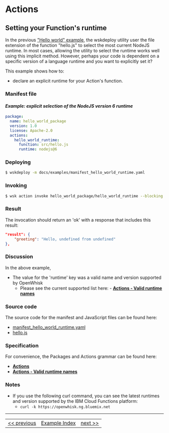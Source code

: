 # Actions

## Setting your Function's runtime

In the previous ["Hello world" example](), the wskdeploy utility user the file extension of the function "hello.js" to select the most current NodeJS runtime.  In most cases, allowing the utility to select the runtime works well using this implicit method. However, perhaps your code is dependent on a specific version of a language runtime and you want to explicitly set it?

This example shows how to:
- declare an explicit runtime for your Action's function.

### Manifest file
#### _Example: explicit selection of the NodeJS version 6 runtime_
```yaml
package:
  name: hello_world_package
  version: 1.0
  license: Apache-2.0
  actions:
    hello_world_runtime:
      function: src/hello.js
      runtime: nodejs@6
```

### Deploying

```sh
$ wskdeploy -m docs/examples/manifest_hello_world_runtime.yaml
```

### Invoking
```sh
$ wsk action invoke hello_world_package/hello_world_runtime --blocking
```

### Result
The invocation should return an 'ok' with a response that includes this result:

```json
"result": {
    "greeting": "Hello, undefined from undefined"
},
```

### Discussion

In the above example,
- The value for the 'runtime' key was a valid name and version supported by OpenWhisk
  - Please see the current supported list here: - **[Actions - Valid runtime names](../specification/html/spec_actions.md#valid-runtime-names)**


### Source code
The source code for the manifest and JavaScript files can be found here:
- [manifest_hello_world_runtime.yaml](examples/manifest_hello_world_runtime.yaml)
- [hello.js](examples/src/hello.js)

### Specification
For convenience, the Packages and Actions grammar can be found here:
- **[Actions](../specification/html/spec_actions.md#actions)**
- **[Actions - Valid runtime names](../specification/html/spec_actions.md#valid-runtime-names)**

### Notes

- If you use the following curl command, you can see the latest runtimes and version supported by the IBM Cloud Functions platform:
  - ```curl -k https://openwhisk.ng.bluemix.net```

---
<!--
 Bottom Navigation
-->
<html>
<div align="center">
<table align="center">
  <tr>
    <td><a href="wskdeploy_action_helloworld.md#actions">&lt;&lt;&nbsp;previous</a></td>
    <td><a href="programming_guide.md#guided-examples">Example Index</a></td>
    <td><a href="wskdeploy_action_fixed_parms.md#actions">next&nbsp;&gt;&gt;</a></td>
  </tr>
</table>
</div>
</html>
